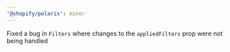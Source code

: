 ```yaml
---
'@shopify/polaris': minor
---
```


Fixed a bug in `Filters` where changes to the `appliedFilters` prop were not being handled
